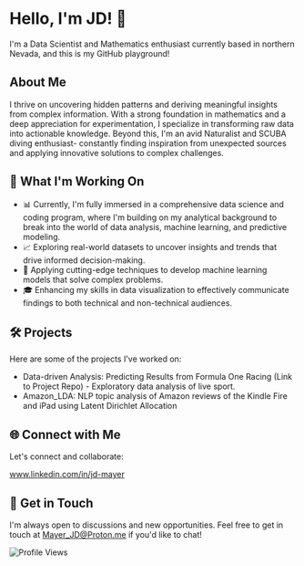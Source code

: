 # Hello, I'm JD! 👋

I'm a Data Scientist and Mathematics enthusiast currently based in northern Nevada, and this is my GitHub playground!

## About Me

I thrive on uncovering hidden patterns and deriving meaningful insights from complex information. With a strong foundation in mathematics and a deep appreciation for experimentation, I specialize in transforming raw data into actionable knowledge. Beyond this, I'm an avid Naturalist and SCUBA diving enthusiast- constantly finding inspiration from unexpected sources and applying innovative solutions to complex challenges.

## 🚀 What I'm Working On

- 📊 Currently, I'm fully immersed in a comprehensive data science and coding program, where I'm building on my analytical background to break into the world of data analysis, machine learning, and predictive modeling.
- 📈 Exploring real-world datasets to uncover insights and trends that drive informed decision-making.
- 🤖 Applying cutting-edge techniques to develop machine learning models that solve complex problems.
- 🎓 Enhancing my skills in data visualization to effectively communicate findings to both technical and non-technical audiences.

## 🛠️ Projects

Here are some of the projects I've worked on:

- Data-driven Analysis: Predicting Results from Formula One Racing (Link to Project Repo) - Exploratory data analysis of live sport.
- Amazon_LDA: NLP topic analysis of Amazon reviews of the Kindle Fire and iPad using Latent Dirichlet Allocation

## 🌐 Connect with Me

Let's connect and collaborate:

www.linkedin.com/in/jd-mayer

## 💬 Get in Touch

I'm always open to discussions and new opportunities. Feel free to get in touch 
 at Mayer_JD@Proton.me if you'd like to chat!

![Profile Views](https://komarev.com/ghpvc/?username=yourusername&color=brightgreen)
